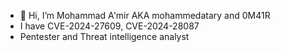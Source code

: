 - 👋 Hi, I’m Mohammad A'mir AKA mohammedatary and 0M41R
- I have CVE-2024-27609, CVE-2024-28087
- Pentester and Threat intelligence analyst


